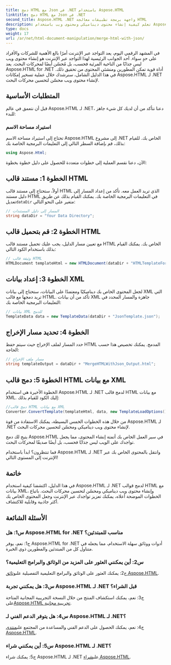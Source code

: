 ```yaml
---
title: دمج HTML مع Json في .NET باستخدام Aspose.HTML
linktitle: دمج HTML مع Json في .NET
second_title: Aspose.HTML .NET واجهة برمجة تطبيقات معالجة HTML
description: تعلم كيفية إنشاء محتوى ديناميكي ومحتوى ويب باستخدام Aspose.HTML لـ .NET. قم بتعزيز تواجدك على الإنترنت وإشراك جمهورك.
type: docs
weight: 17
url: /ar/net/html-document-manipulation/merge-html-with-json/
---
```


في المشهد الرقمي اليوم، يعد التواجد عبر الإنترنت أمرًا بالغ الأهمية للشركات والأفراد على حدٍ سواء. أحد الجوانب الرئيسية لهذا التواجد عبر الإنترنت هو إنشاء محتوى ويب ليس جذابًا من الناحية المرئية فحسب، بل مُحسّن أيضًا لمحركات البحث. يعد Aspose.HTML for .NET أداة قوية تمكن المطورين ومنشئي المحتوى من تحقيق ذلك. في هذا الدليل الشامل، سنرشدك خلال عملية تسخير إمكانات Aspose.HTML لـ .NET لإنشاء محتوى ويب محسّن لتحسين محركات البحث. 

## المتطلبات الأساسية

قبل أن نتعمق في عالم Aspose.HTML لـ .NET، دعنا نتأكد من أن لديك كل شيء جاهز للبدء:

### استيراد مساحة الاسم

تحتاج إلى استيراد مساحة الاسم Aspose.HTML إلى مشروع .NET الخاص بك. للقيام بذلك، قم بإضافة السطر التالي إلى التعليمات البرمجية الخاصة بك:

```csharp
using Aspose.Html;
```

الآن، دعنا نقسم العملية إلى خطوات متعددة للحصول على دليل خطوة بخطوة:

## الخطوة 1: مستند قالب HTML

أولاً، ستحتاج إلى مستند قالب HTML الذي تريد العمل معه. تأكد من إعداد المسار إلى دليل مستند HTML في التعليمات البرمجية الخاصة بك. يمكنك القيام بذلك عن طريق تعديل`dataDir` متغير على النحو التالي:

```csharp
// المسار إلى دليل المستندات
string dataDir = "Your Data Directory";
```

## الخطوة 2: قم بتحميل قالب HTML

مع تعيين مسار الدليل، يجب عليك تحميل مستند قالب HTML الخاص بك. يمكنك القيام بذلك باستخدام الكود التالي:

```csharp
// وثيقة قالب HTML
HTMLDocument templateHtml = new HTMLDocument(dataDir + "HTMLTemplateForJson.html");
```

## الخطوة 3: إعداد بيانات XML

لجعل المحتوى الخاص بك ديناميكيًا ومعتمدًا على البيانات، ستحتاج إلى بيانات XML التي تريد دمجها مع قالب HTML. تأكد من أن بيانات XML جاهزة والمسار المحدد في التعليمات البرمجية الخاصة بك:

```csharp
// بيانات XML للدمج
TemplateData data = new TemplateData(dataDir + "JsonTemplate.json");
```

## الخطوة 4: تحديد مسار الإخراج

حدد المسار لملف الإخراج حيث سيتم حفظ HTML المدمج. يمكنك تخصيص هذا حسب الحاجة:

```csharp
// مسار ملف الإخراج
string templateOutput = dataDir + "MergeHTMLWithJson_Output.html";
```

## الخطوة 5: دمج قالب HTML مع بيانات XML

الخطوة الأخيرة هي استخدام Aspose.HTML لـ .NET لدمج قالب HTML مع بيانات XML. إليك الكود للقيام بذلك:

```csharp
//دمج قالب HTML مع بيانات XML
Converter.ConvertTemplate(templateHtml, data, new TemplateLoadOptions(), templateOutput);
```

من خلال هذه الخطوات الخمس البسيطة، يمكنك الاستفادة من قوة Aspose.HTML لـ .NET لإنشاء محتوى ويب ديناميكي ومحسّن لتحسين محركات البحث. 

يتيح لك دمج Aspose.HTML في سير العمل الخاص بك أتمتة إنشاء المحتوى، مما يجعل تواجدك على الويب ليس جذابًا فحسب، بل أيضًا صديقًا لمحركات البحث. 

فما تنتظرون؟ ابدأ باستخدام Aspose.HTML لـ .NET وانتقل بالمحتوى الخاص بك عبر الإنترنت إلى المستوى التالي!

## خاتمة

في هذا الدليل، اكتشفنا كيفية استخدام Aspose.HTML لـ .NET لدمج قوالب HTML مع بيانات XML، وإنشاء محتوى ويب ديناميكي ومحسّن لتحسين محركات البحث. باتباع الخطوات الموضحة أعلاه، يمكنك تعزيز تواجدك عبر الإنترنت وجعل المحتوى الخاص بك أكثر جاذبية وقابلية للاكتشاف.

## الأسئلة الشائعة

### س1: هل Aspose.HTML for .NET مناسب للمبتدئين؟

ج1: نعم، يوفر Aspose.HTML for .NET أدوات ووثائق سهلة الاستخدام، مما يجعله في متناول كل من المبتدئين والمطورين ذوي الخبرة.

### س2: أين يمكنني العثور على المزيد من الوثائق والبرامج التعليمية؟

ج2: يمكنك العثور على الوثائق والبرامج التعليمية التفصيلية على[وثائق Aspose.HTML](https://reference.aspose.com/html/net/).

### س3: هل يمكنني تجربة Aspose.HTML لـ .NET قبل الشراء؟

 ج3: نعم، يمكنك استكشاف المنتج من خلال النسخة التجريبية المجانية المتاحة على[Aspose.HTML تجريبية مجانية](https://releases.aspose.com/).

### س4: هل يتوفر الدعم الفني لـ Aspose.HTML لـ .NET؟

 ج4: نعم، يمكنك الحصول على الدعم الفني والمساعدة من المجتمع على[منتدى Aspose.HTML](https://forum.aspose.com/).

### س5: أين يمكنني شراء Aspose.HTML لـ .NET؟

 ج5: يمكنك شراء Aspose.HTML لـ .NET على[شراء Aspose.HTML](https://purchase.aspose.com/buy).